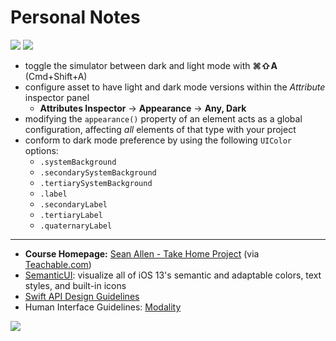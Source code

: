 # Personal Notes

[![](https://img.shields.io/badge/Xcode-12.3-3d8af0?logo=xcode)](#) [![](https://img.shields.io/badge/Swift-5.3-FA7343?logo=swift)](#)

- toggle the simulator between dark and light mode with **⌘⇧A** (Cmd+Shift+A)
- configure asset to have light and dark mode versions within the _Attribute_ inspector panel
  - **Attributes Inspector** → **Appearance** → **Any, Dark**
- modifying the `appearance()` property of an element acts as a global configuration, affecting _all_ elements of that type with your project
- conform to dark mode preference by using the following `UIColor` options:
  - `.systemBackground`
  - `.secondarySystemBackground`
  - `.tertiarySystemBackground`
  - `.label`
  - `.secondaryLabel`
  - `.tertiaryLabel`
  - `.quaternaryLabel`

---

- **Course Homepage:** [Sean Allen - Take Home Project](https://seanallen.teachable.com/p/take-home) (via [Teachable.com](https://teachable.com))
- [SemanticUI](https://github.com/cocoacontrols/SemanticUI): visualize all of iOS 13's semantic and adaptable colors, text styles, and built-in icons
- [Swift API Design Guidelines](https://swift.org/documentation/api-design-guidelines/)
- Human Interface Guidelines: [Modality](https://developer.apple.com/design/human-interface-guidelines/ios/app-architecture/modality/)

<img src="https://user-images.githubusercontent.com/4438390/103117889-8a767a80-463a-11eb-893e-a00b2748ea8c.png">
